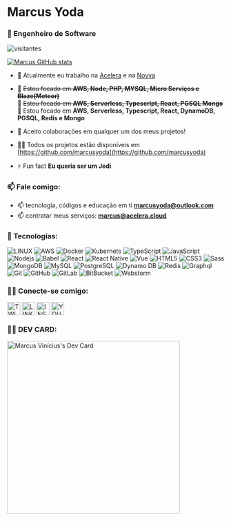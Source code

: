 <h1 align="left">Marcus Yoda</h1>
<h3 align="left">👨 Engenheiro de Software</h3>

![visitantes](https://visitor-badge.glitch.me/badge?page_id=marcusyoda)

[![Marcus GitHub stats](https://github-readme-stats.vercel.app/api?username=marcusyoda&theme=dark&layout=compact)](https://github.com/marcusyoda/github-readme-stats)

- 🔭 Atualmente eu trabalho na [Acelera](https://acelera.cloud) e na [Novva](https://novva.tech/)

- 🌱 ~~Estou focado em **AWS, Node, PHP, MYSQL, Micro Serviços e Blaze(Meteor)**~~  
  🌱 ~~Estou focado em **AWS, Serverless, Typescript, React, PGSQL Mongo**~~  
  🌱 Estou focado em **AWS, Serverless, Typescript, React, DynamoDB, PGSQL, Redis e Mongo**

- 👯 Aceito colaborações em qualquer um dos meus projetos!

- 👨‍💻 Todos os projetos estão disponíveis em [https://github.com/marcusyoda](https://github.com/marcusyoda)

- ⚡ Fun fact **Eu queria ser um Jedi**
  
  
<h3 align="left">📫 Fale comigo:</h3>  

- 📫 tecnologia, códigos e educação em ti **marcusyoda@outlook.com**
- 📫 contratar meus serviços: **marcus@acelera.cloud**


<h3 align="left">📱 Tecnologias:</h3>

![LINUX](https://img.shields.io/badge/Linux-FCC624?style=flat-square&logo=linux&logoColor=black)
![AWS](https://img.shields.io/badge/Amazon_AWS-FF9900?style=flat-square&logo=amazonaws&logoColor=white)
![Docker](https://img.shields.io/badge/-Docker-2496ED?style=flat-square&logo=docker&logoColor=white)
![Kubernets](https://img.shields.io/badge/kubernetes-326ce5.svg?&style=flat-square&logo=kubernetes&logoColor=white)
![TypeScript](https://img.shields.io/badge/TypeScript-007ACC?style=flat-square&logo=typescript&logoColor=white)
![JavaScript](https://img.shields.io/badge/-JavaScript-black?style=flat-square&logo=javascript)
![Nodejs](https://img.shields.io/badge/-Nodejs-339933?style=flat-square&logo=Node.js&logoColor=white)
![Babel](https://img.shields.io/badge/Babel-F9DC3E?style=flat-square&logo=babel&logoColor=black)
![React](https://img.shields.io/badge/-React-61dafb?style=flat-square&logo=React&logoColor=black)
![React Native](https://img.shields.io/badge/-React%20Native-7159c1?style=flat-square&logo=React&logoColor=white)
![Vue](https://img.shields.io/badge/-Vue-339933?style=flat-square&logo=Vue.js&logoColor=white)
![HTML5](https://img.shields.io/badge/-HTML5-E34F26?style=flat-square&logo=html5&logoColor=white)
![CSS3](https://img.shields.io/badge/-CSS3-1572B6?style=flat-square&logo=css3)
![Sass](https://img.shields.io/badge/-Sass-CC6699?style=flat-square&logo=sass&logoColor=white)
![MongoDB](https://img.shields.io/badge/-MongoDB-black?style=flat-square&logo=mongodb)
![MySQL](https://img.shields.io/badge/-MySQL-4479A1?style=flat-square&logo=mysql&logoColor=white)
![PostgreSQL](https://img.shields.io/badge/-PostgreSQL-336791?style=flat-square&logo=postgresql&logoColor=white)
![Dynamo DB](https://img.shields.io/badge/Amazon%20DynamoDB-4053D6?style=flat-square&logo=Amazon%20DynamoDB&logoColor=white)
![Redis](https://img.shields.io/badge/redis-%23DD0031.svg?&style=flat-square&logo=redis&logoColor=white)
![Graphql](https://img.shields.io/badge/-Grapqhl-D64292?style=flat-square&logo=Graphql&logoColor=white)
![Git](https://img.shields.io/badge/-Git-black?style=flat-square&logo=git)
![GitHub](https://img.shields.io/badge/-GitHub-181717?style=flat-square&logo=github)
![GitLab](https://img.shields.io/badge/-GitLab-181717?style=flat-square&logo=gitlab)
![BitBucket](https://img.shields.io/badge/-BitBucket-darkblue?style=flat-square&logo=bitbucket)
![Webstorm](https://img.shields.io/badge/WebStorm-000000?style=flat-square&logo=WebStorm&logoColor=white)

<h3 align="left">👨‍💻 Conecte-se comigo:</h3>
<p align="left">
<a href="https://twitter.com/yodamarcus" target="blank"><img align="center" src="https://img.icons8.com/fluent/48/000000/twitter.png" alt="TWITTER" height="30"  /></a>
<a href="https://www.linkedin.com/in/marcusyoda/" target="blank"><img align="center" src="https://img.icons8.com/fluent/48/000000/linkedin.png" alt="LINKEDIN" height="30"/></a>
<a href="https://instagram.com/marcusyoda" target="blank"><img align="center" src="https://img.icons8.com/fluent/50/000000/instagram-new.png" alt="INSTAGRAM" height="30" /></a>
<a href="https://www.youtube.com/marcusyoda" target="blank"><img align="center" src="https://img.icons8.com/color/48/000000/youtube-play.png" alt="YOUTUBE" height="30" /></a>
</p>

<h3 align="left">👨‍💻 DEV CARD:</h3>
<a href="https://app.daily.dev/maviniciuus"><img src="https://api.daily.dev/devcards/6202fb3e965b45b6a126237a98a460fb.png?r=2ul" width="400" alt="Marcus Vinícius's Dev Card"/></a>
